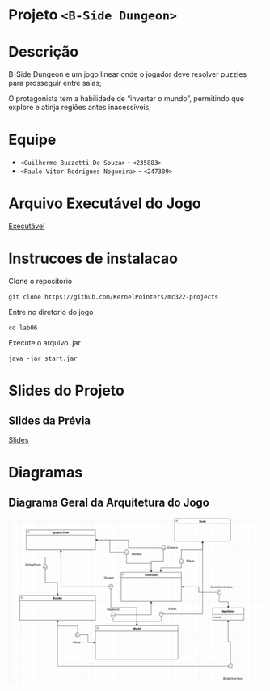 # Projeto `<B-Side Dungeon>`

# Descrição

B-Side Dungeon e um jogo linear onde o jogador deve resolver puzzles para prosseguir entre salas;

O protagonista tem a habilidade de “inverter o mundo”, permitindo que explore e atinja regiões antes inacessíveis;

# Equipe
* `<Guilherme Buzzetti De Souza>` - `<235883>`
* `<Paulo Vitor Rodrigues Nogueira>` - `<247309>`

# Arquivo Executável do Jogo

[Executável](start.jar)

# Instrucoes de instalacao

Clone o repositorio

    git clone https://github.com/KernelPointers/mc322-projects

Entre no diretorio do jogo

    cd lab06

Execute o arquivo .jar
    
    java -jar start.jar

# Slides do Projeto

## Slides da Prévia

[Slides](slide.pdf)

# Diagramas

## Diagrama Geral da Arquitetura do Jogo

![Diagrama Geral de Componentes](images/diagrama_componentes.png)
